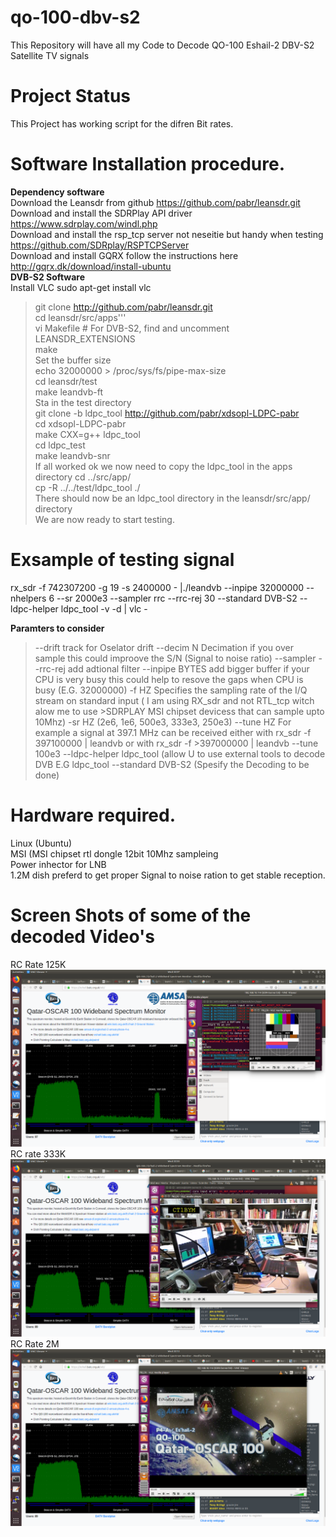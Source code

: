# qo-100-dbv-s2
This Repository will have all my Code to Decode QO-100  Eshail-2 DBV-S2 Satellite TV signals<br>
# Project Status
This Project has working script for the difren Bit rates.
# Software Installation procedure.
<b>Dependency software</b><br>
Download the Leansdr from github https://github.com/pabr/leansdr.git<br>
Download and install the SDRPlay API driver https://www.sdrplay.com/windl.php<br>
Download and install the rsp_tcp server not neseitie but handy when testing  https://github.com/SDRplay/RSPTCPServer<br>
Download and install GQRX follow the instructions here http://gqrx.dk/download/install-ubuntu<br>
<b>DVB-S2 Software</b><br>
Install VLC sudo apt-get install vlc<br>
>git clone http://github.com/pabr/leansdr.git<br>
>cd leansdr/src/apps'''<br>
vi Makefile  # For DVB-S2, find and uncomment LEANSDR_EXTENSIONS<br>
make<br>
Set the buffer size<br>
echo 32000000 > /proc/sys/fs/pipe-max-size<br>
cd leansdr/test<br>
make leandvb-ft<br>
Sta in the test directory<br>
git clone -b ldpc_tool http://github.com/pabr/xdsopl-LDPC-pabr<br>
cd xdsopl-LDPC-pabr<br>
make CXX=g++ ldpc_tool<br>
cd ldpc_test<br>
make leandvb-snr<br>
If all worked ok we now need to copy the ldpc_tool in the apps directory
cd ../src/app/<br>
cp -R ../../test/ldpc_tool ./<br>
There should now be an ldpc_tool directory in the leansdr/src/app/ directory<br>
We are now ready to start testing.<br>

# Exsample of testing signal
rx_sdr -f 742307200 -g 19 -s 2400000 - |./leandvb --inpipe 32000000 --nhelpers 6 --sr 2000e3 --sampler rrc --rrc-rej 30 --standard DVB-S2 --ldpc-helper ldpc_tool -v -d | vlc -

<b>Paramters to consider</b>
>--drift track for Oselator drift
>--decim N  Decimation if you over sample this could improove the S/N (Signal to noise ratio)
>--sampler --rrc-rej  add adtional filter 
>--inpipe BYTES add bigger buffer if your CPU is very busy this could help to resove the gaps when CPU is busy (E.G. 32000000) 
>-f HZ Specifies the sampling rate of the I/Q stream on standard input ( I am using RX_sdr and not RTL_tcp witch alow me to use >SDRPLAY MSI chipset devicess that can sample upto 10Mhz)
>-sr HZ (2e6, 1e6, 500e3, 333e3, 250e3)
>--tune HZ For example a signal at 397.1 MHz can be received either with rx_sdr -f 397100000 | leandvb or with rx_sdr -f >397000000 | leandvb --tune 100e3
>--ldpc-helper ldpc_tool (allow U to use external tools to decode DVB E.G ldpc_tool
>--standard DVB-S2 (Spesify the Decoding to be done)


# Hardware required.
Linux (Ubuntu)<br>
MSI (MSI chipset rtl dongle 12bit 10Mhz sampleing<br>
Power inhector  for LNB<br>
1.2M dish preferd to get proper Signal to noise ration to get stable reception.<br>

# Screen Shots of some of the decoded Video's
RC Rate 125K
![Alt text](qo-100_dbv_1.png?raw=true "DBV-S2")<br>
RC rate 333K<br>
![Alt text](qo-100_dbv_2.png?raw=true "DBV-S2")<br>
RC Rate 2M<br>
![Alt text](qo-100_dbv_3.png?raw=true "DBV-S2")<br>


